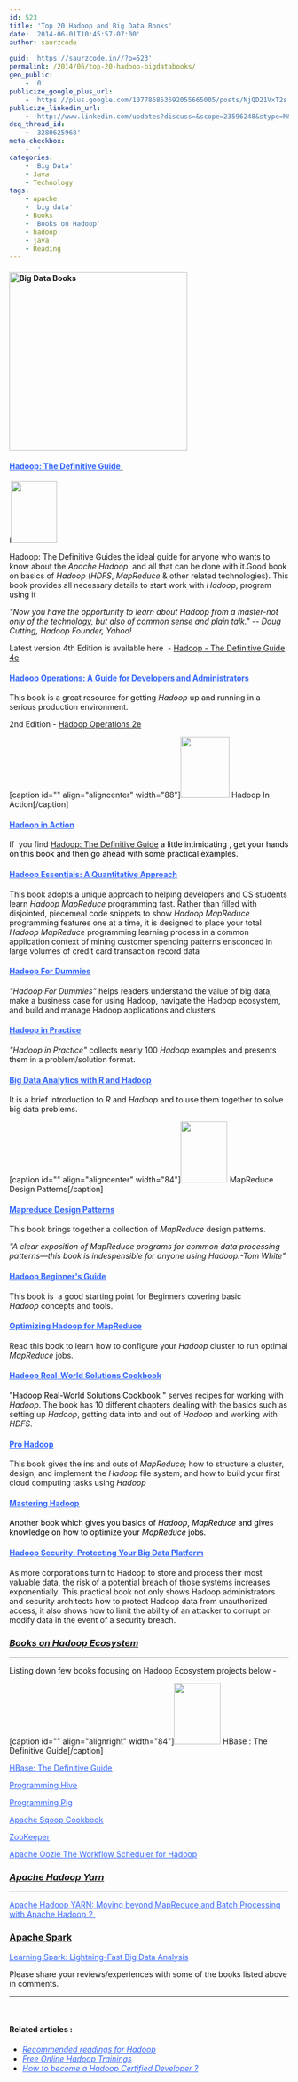 ```yaml
---
id: 523
title: 'Top 20 Hadoop and Big Data Books'
date: '2014-06-01T10:45:57-07:00'
author: saurzcode

guid: 'https://saurzcode.in//?p=523'
permalink: /2014/06/top-20-hadoop-bigdatabooks/
geo_public:
    - '0'
publicize_google_plus_url:
    - 'https://plus.google.com/107786853692055665005/posts/NjQD21VxT2s'
publicize_linkedin_url:
    - 'http://www.linkedin.com/updates?discuss=&scope=23596248&stype=M&topic=5878735487207772160&type=U&a=g646'
dsq_thread_id:
    - '3280625968'
meta-checkbox:
    - ''
categories:
    - 'Big Data'
    - Java
    - Technology
tags:
    - apache
    - 'big data'
    - Books
    - 'Books on Hadoop'
    - hadoop
    - java
    - Reading
---
```


<h4 style="text-align: justify;"><a href="https://saurzcode.in//2014/06/reading-list-hadoop-bigdatabooks/"><img class="wp-image-552 alignright" src="{{ site.baseurl }}/assets/uploads/2014/06/images-3.jpg" alt="Big Data Books" width="321" height="321" /></a></h4>
<h4></h4>
<h4><span style="text-decoration: underline;"><a class="vt-p" href="http://www.amazon.in/gp/product/9350237563?ie=UTF8&amp;camp=3626&amp;creativeASIN=9350237563&amp;linkCode=xm2&amp;tag=saurzcode-21" target="_blank"><span style="color: #3366ff; text-decoration: underline;">Hadoop: The Definitive Guide</span></a><img style="border: none !important; margin: 0!important;" src="http://ir-na.amazon-adsystem.com/e/ir?t=saurzcode-20&amp;l=as2&amp;o=1&amp;a=1449311520" alt="" width="1" height="1" border="0" />
<img style="border: none !important; margin: 0px !important;" src="http://ir-in.amazon-adsystem.com/e/ir?t=saurzcode-21&amp;l=as2&amp;o=31&amp;a=1491901632" alt="" width="1" height="1" border="0" />
</span></h4>
i<a href="http://www.amazon.com/gp/product/1449311520/ref=as_li_tl?ie=UTF8&amp;camp=1789&amp;creative=9325&amp;creativeASIN=1449311520&amp;linkCode=as2&amp;tag=saurzcode-20&amp;linkId=4EM2HRJFPGXSGIDU"><img src="http://ws-na.amazon-adsystem.com/widgets/q?_encoding=UTF8&amp;ASIN=1449311520&amp;Format=_SL110_&amp;ID=AsinImage&amp;MarketPlace=US&amp;ServiceVersion=20070822&amp;WS=1&amp;tag=saurzcode-20" alt="" width="83" height="110" border="0" /></a>

Hadoop: The Definitive Guides the ideal guide for anyone who wants to know about the <em>Apache Hadoop</em>  and all that can be done with it.Good book on basics of <em>Hadoop</em> (<em>HDFS</em>, <em>MapReduce</em> &amp; other related technologies). This book provides all necessary details to start work with <em>Hadoop</em>, program using it

<em>"Now you have the opportunity to learn about Hadoop from a master-not only of the technology, but also of common sense and plain talk." -- Doug Cutting, Hadoop Founder, Yahoo!</em>

Latest version 4th Edition is available here  - <a href="http://www.amazon.in/gp/product/1491901632/ref=as_li_tl?ie=UTF8&amp;camp=3626&amp;creative=24822&amp;creativeASIN=1491901632&amp;linkCode=as2&amp;tag=saurzcode-21">Hadoop - The Definitive Guide 4e</a><img style="border: none !important; margin: 0px !important;" src="http://ir-in.amazon-adsystem.com/e/ir?t=saurzcode-21&amp;l=as2&amp;o=31&amp;a=1491901632" alt="" width="1" height="1" border="0" />

<!--more-->
<h4><span style="text-decoration: underline;"><span style="color: #3366ff;"><a class="vt-p" href="http://www.amazon.in/gp/product/9350239264?ie=UTF8&amp;camp=3626&amp;creativeASIN=9350239264&amp;linkCode=xm2&amp;tag=saurzcode-21" target="_blank"><span style="color: #3366ff; text-decoration: underline;">Hadoop Operations: A Guide for Developers and Administrators</span></a></span></span></h4>
This book is a great resource for getting <em>Hadoop</em> up and running in a serious production environment.

2nd Edition - <a href="http://www.amazon.in/gp/product/1491923830/ref=as_li_tl?ie=UTF8&amp;camp=3626&amp;creative=24822&amp;creativeASIN=1491923830&amp;linkCode=as2&amp;tag=saurzcode-21">Hadoop Operations 2e</a><img style="border: none !important; margin: 0px !important;" src="http://ir-in.amazon-adsystem.com/e/ir?t=saurzcode-21&amp;l=as2&amp;o=31&amp;a=1491923830" alt="" width="1" height="1" border="0" />

[caption id="" align="aligncenter" width="88"]<a href="http://www.amazon.com/gp/product/1935182196/ref=as_li_tl?ie=UTF8&amp;camp=1789&amp;creative=9325&amp;creativeASIN=1935182196&amp;linkCode=as2&amp;tag=saurzcode-20&amp;linkId=GSYZ4GJUZEOUL4NF"><img src="http://ws-na.amazon-adsystem.com/widgets/q?_encoding=UTF8&amp;ASIN=1935182196&amp;Format=_SL110_&amp;ID=AsinImage&amp;MarketPlace=US&amp;ServiceVersion=20070822&amp;WS=1&amp;tag=saurzcode-20" alt="" width="88" height="110" border="0" /></a> Hadoop In Action[/caption]
<h4><span style="text-decoration: underline;"><span style="color: #3366ff;"><a class="vt-p" href="http://www.amazon.in/gp/product/8177228137?ie=UTF8&amp;camp=3626&amp;creativeASIN=8177228137&amp;linkCode=xm2&amp;tag=saurzcode-21" target="_blank"><span style="color: #3366ff; text-decoration: underline;">Hadoop in Action</span></a></span></span></h4>
If  you find <span style="color: #3366ff;"><a class="vt-p" href="http://www.amazon.in/gp/product/9350237563?ie=UTF8&amp;camp=3626&amp;creativeASIN=9350237563&amp;linkCode=xm2&amp;tag=saurzcode-21" target="_blank">Hadoop: The Definitive Guide</a> <span style="color: #000000;">a little intimidating , get your hands on this book and then go ahead with some practical examples.</span>
<img style="border: none !important; margin: 0!important;" src="http://ir-na.amazon-adsystem.com/e/ir?t=saurzcode-20&amp;l=as2&amp;o=1&amp;a=1935182196" alt="" width="1" height="1" border="0" />
</span>
<h4><span style="text-decoration: underline;"><span style="color: #3366ff;"><a class="vt-p" href="http://www.amazon.in/gp/product/1480216372?ie=UTF8&amp;camp=3626&amp;creativeASIN=1480216372&amp;linkCode=xm2&amp;tag=saurzcode-21" target="_blank"><span style="color: #3366ff; text-decoration: underline;">Hadoop Essentials: A Quantitative Approach</span></a></span></span></h4>
This book adopts a unique approach to helping developers and CS students learn <em>Hadoop</em> <em>MapReduce</em> programming fast. Rather than filled with disjointed, piecemeal code snippets to show <em>Hadoop</em> <em>MapReduce</em> programming features one at a time, it is designed to place your total <em>Hadoop</em> <em>MapReduce</em> programming learning process in a common application context of mining customer spending patterns ensconced in large volumes of credit card transaction record data
<h4><span style="text-decoration: underline;"><span style="color: #3366ff;"><a class="vt-p" href="http://www.amazon.in/gp/product/1118607554?ie=UTF8&amp;camp=3626&amp;creativeASIN=1118607554&amp;linkCode=xm2&amp;tag=saurzcode-21" target="_blank"><span style="color: #3366ff; text-decoration: underline;">Hadoop For Dummies</span></a></span></span></h4>
<em>"Hadoop For Dummies"</em> helps readers understand the value of big data, make a business case for using Hadoop, navigate the Hadoop ecosystem, and build and manage Hadoop applications and clusters
<h4><span style="text-decoration: underline;"><span style="color: #3366ff;"><a class="vt-p" href="http://www.amazon.in/gp/product/9351191508?ie=UTF8&amp;camp=3626&amp;creativeASIN=9351191508&amp;linkCode=xm2&amp;tag=saurzcode-21" target="_blank"><span style="color: #3366ff; text-decoration: underline;">Hadoop in Practice</span></a></span></span></h4>
<em>"Hadoop in Practice"</em> collects nearly 100 <em>Hadoop</em> examples and presents them in a problem/solution format.
<h4><span style="text-decoration: underline;"><span style="color: #3366ff;"><a class="vt-p" href="http://www.amazon.in/gp/product/9351191508?ie=UTF8&amp;camp=3626&amp;creativeASIN=9351191508&amp;linkCode=xm2&amp;tag=saurzcode-21" target="_blank"><span style="color: #3366ff; text-decoration: underline;">Big Data Analytics with R and Hadoop</span></a></span></span></h4>
It is a brief introduction to <em>R</em> and <em>Hadoop</em> and to use them together to solve big data problems.

[caption id="" align="aligncenter" width="84"]<a href="http://www.amazon.com/gp/product/1449327176/ref=as_li_tl?ie=UTF8&amp;camp=1789&amp;creative=9325&amp;creativeASIN=1449327176&amp;linkCode=as2&amp;tag=saurzcode-20&amp;linkId=4633CR4DYJ4FSKNF"><img src="http://ws-na.amazon-adsystem.com/widgets/q?_encoding=UTF8&amp;ASIN=1449327176&amp;Format=_SL110_&amp;ID=AsinImage&amp;MarketPlace=US&amp;ServiceVersion=20070822&amp;WS=1&amp;tag=saurzcode-20" alt="" width="84" height="110" border="0" /></a> MapReduce Design Patterns[/caption]
<h4><span style="text-decoration: underline;"><span style="color: #3366ff;"><a class="vt-p" href="http://www.amazon.in/gp/product/9350239817?ie=UTF8&amp;camp=3626&amp;creativeASIN=9350239817&amp;linkCode=xm2&amp;tag=saurzcode-21" target="_blank"><span style="color: #3366ff; text-decoration: underline;">Mapreduce Design Patterns</span></a><img style="border: none !important; margin: 0!important;" src="http://ir-na.amazon-adsystem.com/e/ir?t=saurzcode-20&amp;l=as2&amp;o=1&amp;a=1449327176" alt="" width="1" height="1" border="0" />
</span></span></h4>
This book brings together a collection of <em>MapReduce </em>design patterns.

<em>"A clear exposition of MapReduce programs for common data processing patterns—this book is indespensible for anyone using Hadoop.-Tom White"</em>
<h4><span style="text-decoration: underline;"><span style="color: #3366ff;"><a class="vt-p" href="http://www.amazon.in/gp/product/935110110X?ie=UTF8&amp;camp=3626&amp;creativeASIN=935110110X&amp;linkCode=xm2&amp;tag=saurzcode-21" target="_blank"><span style="color: #3366ff; text-decoration: underline;">Hadoop Beginner's Guide</span></a></span></span></h4>
This book is  a good starting point for Beginners covering basic <em>Hadoop</em> concepts and tools.
<h4><span style="text-decoration: underline;"><span style="color: #3366ff;"><a class="vt-p" href="http://www.amazon.in/gp/product/9351105520?ie=UTF8&amp;camp=3626&amp;creativeASIN=9351105520&amp;linkCode=xm2&amp;tag=saurzcode-21" target="_blank"><span style="color: #3366ff; text-decoration: underline;">Optimizing Hadoop for MapReduce</span></a></span></span></h4>
Read this book to learn how to configure your <em>Hadoop</em> cluster to run optimal <em>MapReduce</em> jobs.
<h4><span style="text-decoration: underline;"><span style="color: #3366ff;"><a class="vt-p" href="http://www.amazon.in/gp/product/9351100839?ie=UTF8&amp;camp=3626&amp;creativeASIN=9351100839&amp;linkCode=xm2&amp;tag=saurzcode-21" target="_blank"><span style="color: #3366ff; text-decoration: underline;">Hadoop Real-World Solutions Cookbook</span></a></span></span></h4>
<span style="color: #000000;"><span style="color: #000000;">"Hadoop Real-World Solutions Cookbook " </span></span>serves recipes for working with <em>Hadoop</em>. The book has 10 different chapters dealing with the basics such as setting up <em>Hadoop</em>, getting data into and out of <em>Hadoop</em> and working with <em>HDFS</em>.
<h4><span style="text-decoration: underline;"><span style="color: #3366ff;"><a class="vt-p" href="http://www.amazon.in/gp/product/8184897308/ref=as_li_tf_tl?ie=UTF8&amp;camp=3626&amp;creative=24790&amp;creativeASIN=8184897308&amp;linkCode=as2&amp;tag=saurzcode-21"><span style="color: #3366ff; text-decoration: underline;">Pro Hadoop</span></a></span></span></h4>
This book<img style="border: none !important; margin: 0!important;" src="http://ir-in.amazon-adsystem.com/e/ir?t=saurzcode-21&amp;l=as2&amp;o=31&amp;a=8184897308" alt="" width="1" height="1" border="0" /> gives the ins and outs of <em>MapReduce</em>; how to structure a cluster, design, and implement the <em>Hadoop</em> file system; and how to build your first cloud computing tasks using <em>Hadoop</em>
<h4><span style="text-decoration: underline;"><span style="color: #3366ff;"><a class="vt-p" href="http://www.amazon.in/gp/product/1783983647/ref=as_li_tf_tl?ie=UTF8&amp;camp=3626&amp;creative=24790&amp;creativeASIN=1783983647&amp;linkCode=as2&amp;tag=saurzcode-21"><span style="color: #3366ff; text-decoration: underline;">Mastering Hadoop</span></a></span></span></h4>
<span style="color: #000000;">Another book which gives you basics of <em>Hadoop</em>, <em>MapReduce</em> and gives knowledge on how to optimize your <em>MapReduce</em> jobs.</span><span style="color: #3366ff;"><img style="border: none !important; margin: 0!important;" src="http://ir-in.amazon-adsystem.com/e/ir?t=saurzcode-21&amp;l=as2&amp;o=31&amp;a=1783983647" alt="" width="1" height="1" border="0" /></span>
<h4><span style="text-decoration: underline; color: #3366ff;"><a style="color: #3366ff;" href="http://www.amazon.in/gp/product/9352131428/ref=as_li_tl?ie=UTF8&amp;camp=3626&amp;creative=24822&amp;creativeASIN=9352131428&amp;linkCode=as2&amp;tag=saurzcode-21">Hadoop Security: Protecting Your Big Data Platform</a><img style="border: none !important; margin: 0px !important;" src="http://ir-in.amazon-adsystem.com/e/ir?t=saurzcode-21&amp;l=as2&amp;o=31&amp;a=9352131428" alt="" width="1" height="1" border="0" /></span></h4>
As more corporations turn to Hadoop to store and process their most valuable data, the risk of a potential breach of those systems increases exponentially. This practical book not only shows Hadoop administrators and security architects how to protect Hadoop data from unauthorized access, it also shows how to limit the ability of an attacker to corrupt or modify data in the event of a security breach.
<h3><em><span style="text-decoration: underline;">Books on Hadoop Ecosystem</span></em></h3>

<hr />

Listing down few books focusing on Hadoop Ecosystem projects below -

[caption id="" align="alignright" width="84"]<a href="http://www.amazon.com/gp/product/1449396100/ref=as_li_tl?ie=UTF8&amp;camp=1789&amp;creative=9325&amp;creativeASIN=1449396100&amp;linkCode=as2&amp;tag=saurzcode-20&amp;linkId=HP4KA55CWMHYZB5H"><img src="http://ws-na.amazon-adsystem.com/widgets/q?_encoding=UTF8&amp;ASIN=1449396100&amp;Format=_SL110_&amp;ID=AsinImage&amp;MarketPlace=US&amp;ServiceVersion=20070822&amp;WS=1&amp;tag=saurzcode-20" alt="" width="84" height="110" border="0" /></a> HBase : The Definitive Guide[/caption]

<span style="text-decoration: underline;"><a class="vt-p" href="http://www.amazon.in/gp/product/1449396100/ref=as_li_tf_tl?ie=UTF8&amp;camp=3626&amp;creative=24790&amp;creativeASIN=1449396100&amp;linkCode=as2&amp;tag=saurzcode-21"><span style="color: #3366ff; text-decoration: underline;">HBase: The Definitive Guide</span></a><img style="border: none !important; margin: 0!important;" src="http://ir-in.amazon-adsystem.com/e/ir?t=saurzcode-21&amp;l=as2&amp;o=31&amp;a=1449396100" alt="" width="1" height="1" border="0" /></span>

<span style="text-decoration: underline;"><span style="color: #3366ff;"><a class="vt-p" href="http://www.amazon.in/gp/product/9350239140?ie=UTF8&amp;camp=3626&amp;creativeASIN=9350239140&amp;linkCode=xm2&amp;tag=saurzcode-21" target="_blank"><span style="color: #3366ff; text-decoration: underline;">Programming Hive</span></a></span><img style="border: none !important; margin: 0!important;" src="http://ir-na.amazon-adsystem.com/e/ir?t=saurzcode-20&amp;l=as2&amp;o=1&amp;a=1449396100" alt="" width="1" height="1" border="0" />
</span>

<span style="text-decoration: underline;"><span style="color: #3366ff;"><a class="vt-p" href="http://www.amazon.in/gp/product/9350235315?ie=UTF8&amp;camp=3626&amp;creativeASIN=9350235315&amp;linkCode=xm2&amp;tag=saurzcode-21" target="_blank"><span style="color: #3366ff; text-decoration: underline;">Programming Pig</span></a></span></span>

<span style="text-decoration: underline;"><span style="color: #3366ff;"><a class="vt-p" href="http://www.amazon.in/gp/product/9351103102?ie=UTF8&amp;camp=3626&amp;creativeASIN=9351103102&amp;linkCode=xm2&amp;tag=saurzcode-21" target="_blank"><span style="color: #3366ff; text-decoration: underline;">Apache Sqoop Cookbook</span></a></span></span>

<span style="text-decoration: underline;"><span style="color: #3366ff;"><a class="vt-p" href="http://www.amazon.in/gp/product/1449361307?ie=UTF8&amp;camp=3626&amp;creativeASIN=1449361307&amp;linkCode=xm2&amp;tag=saurzcode-21" target="_blank"><span style="color: #3366ff; text-decoration: underline;">ZooKeeper</span></a></span></span>

<span style="text-decoration: underline; color: #3366ff;"><a style="color: #3366ff;" href="http://www.amazon.in/gp/product/9352130928/ref=as_li_tl?ie=UTF8&amp;camp=3626&amp;creative=24822&amp;creativeASIN=9352130928&amp;linkCode=as2&amp;tag=saurzcode-21">Apache Oozie The Workflow Scheduler for Hadoop</a><img style="border: none !important; margin: 0px !important;" src="http://ir-in.amazon-adsystem.com/e/ir?t=saurzcode-21&amp;l=as2&amp;o=31&amp;a=9352130928" alt="" width="1" height="1" border="0" /></span>
<h3 style="text-align: left;"><em><span style="text-decoration: underline;">Apache Hadoop Yarn</span></em></h3>

<hr />

<span style="text-decoration: underline;"><a class="vt-p" href="http://www.amazon.in/gp/product/0321934504?ie=UTF8&amp;camp=3626&amp;creativeASIN=0321934504&amp;linkCode=xm2&amp;tag=saurzcode-21" target="_blank"><span style="color: #3366ff; text-decoration: underline;">Apache Hadoop YARN: Moving beyond MapReduce and Batch Processing with Apache Hadoop 2 </span></a></span>
<h3><span style="text-decoration: underline;">Apache Spark</span></h3>
<span style="text-decoration: underline;"><span style="color: #3366ff; text-decoration: underline;"><a style="color: #3366ff; text-decoration: underline;" href="http://www.amazon.in/gp/product/9351109941/ref=as_li_tl?ie=UTF8&amp;camp=3626&amp;creative=24822&amp;creativeASIN=9351109941&amp;linkCode=as2&amp;tag=saurzcode-21">Learning Spark: Lightning-Fast Big Data Analysis</a><img style="border: none !important; margin: 0px !important;" src="http://ir-in.amazon-adsystem.com/e/ir?t=saurzcode-21&amp;l=as2&amp;o=31&amp;a=9351109941" alt="" width="1" height="1" border="0" /></span></span>

Please share your reviews/experiences with some of the books listed above in comments.

<hr />

&nbsp;
<h4>Related articles :</h4>
<ul>
	<li><span style="text-decoration: underline; color: #3366ff;"><em><a class="vt-p" style="color: #3366ff; text-decoration: underline;" title="Recommended Readings for Hadoop" href="https://saurzcode.in//2014/02/04/recommended-readings-for-hadoop/">Recommended readings for Hadoop</a></em></span></li>
	<li><span style="text-decoration: underline; color: #3366ff;"><em><a class="vt-p" style="color: #3366ff; text-decoration: underline;" title="Free Online Hadoop Trainings" href="https://saurzcode.in//2014/04/21/free-online-hadoop-trainings/">Free Online Hadoop Trainings</a></em></span></li>
	<li><span style="text-decoration: underline; color: #3366ff;"><em><a class="vt-p" style="color: #3366ff; text-decoration: underline;" title="How to Become a Hadoop Certified Developer ?" href="https://saurzcode.in//2014/05/31/everything-about-hadoop-certifications/">How to become a Hadoop Certified Developer ?</a></em></span></li>
</ul>